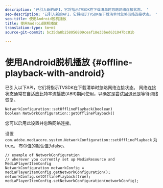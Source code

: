 ```yaml
---
description: '已引入新的API，它将指示TVSDK在下载清单时忽略网络连接状态。 '
seo-description: '已引入新的API，它将指示TVSDK在下载清单时忽略网络连接状态。 '
seo-title: 使用Android脱机播放
title: 使用Android脱机播放
translation-type: tm+mt
source-git-commit: bc35da8b258056809ceaf18e33bed631047bc81b

---
```



# 使用Android脱机播放 {#offline-playback-with-android}

已引入以下API，它们将指示TVSDK在下载清单时忽略网络连接状态。 网络连接状态通常在自适应比特率流播放(ABR)期间使用，以确定是尝试回退还是等待网络恢复。

```
NetworkConfiguration::setOfflinePlayback(boolean)
boolean NetworkConfiguration::getOfflinePlayback()
```

您可以启用此设置并忽略网络连接。

设置 `com.adobe.mediacore.system.NetworkConfiguration::setOfflinePlayback` 为true。 布尔值的默认值为false。

```
// example of NetworkConfiguration
// wherever you currently set up MediaResource and MediaPlayerItemConfig
NetworkConfiguration networkConfig = mediaPlayerItemConfig.getNetworkConfiguration();
networkConfig.setOfflinePlayback(true);
mediaPlayerItemConfig.setNetworkConfiguration(networkConfig);
```
